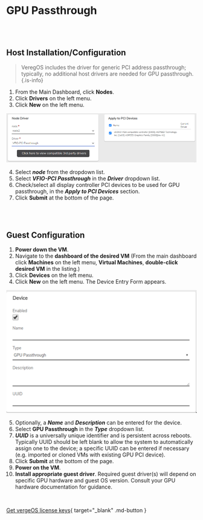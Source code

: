 

# GPU Passthrough

<br>
<br>

## Host Installation/Configuration

> VeregOS includes the driver for generic PCI address passthrough; typically, no additional host drivers are needed for GPU passthrough. {.is-info}

1.  From the Main Dashboard, click **Nodes**.
2.  Click **Drivers** on the left menu.
3.  Click **New** on the left menu.

![ledunsupported.png](/public/userguide-sshots/newdriverpassthru.png)


4.  Select ***node*** from the dropdown list.
5.  Select ***VFIO-PCI Passthrough*** in the ***Driver*** dropdown list.
6.  Check/select all display controller PCI devices to be used for GPU passthrough, in the ***Apply to PCI Devices*** section.
7.  Click **Submit** at the bottom of the page.


<br>
<br>


## Guest Configuration

1.  **Power down the VM**.
2.  Navigate to the **dashboard of the desired VM** (From the main dashboard click **Machines** on the left menu, **Virtual Machines**, **double-click desired VM** in the listing.)
3.  Click **Devices** on the left menu.
4.  Click **New** on the left menu. The Device Entry Form appears.

![ledunsupported.png](/public/userguide-sshots/gpunewdeviceform.png)

5.  Optionally, a ***Name*** and ***Description*** can be entered for the device.
6.  Select **GPU Passthrough** in the ***Type*** dropdown list.
7.  ***UUID*** is a universally unique identifier and is persistent across reboots. Typically UUID should be left blank to allow the system to automatically assign one to the device; a specific UUID can be entered if necessary (e.g. imported or cloned VMs with existing GPU PCI device).
8.  Click **Submit** at the bottom of the page.
9.  **Power on the VM**.
10.  **Install appropriate guest driver**. Required guest driver(s) will depend on specific GPU hardware and guest OS version. Consult your GPU hardware documentation for guidance.

<br>

[Get vergeOS license keys](https://www.verge.io/test-drive){ target="_blank" .md-button }